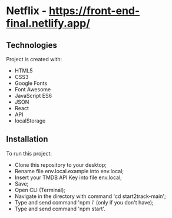 # Netflix - https://front-end-final.netlify.app/

## Technologies
Project is created with:
* HTML5
* CSS3
* Google Fonts
* Font Awesome
* JavaScript ES6
* JSON
* React
* API
* localStorage

## Installation
To run this project:
* Clone this repository to your desktop;
* Rename file env.local.example into env.local;
* Insert your TMDB API Key into file env.local;
* Save;
* Open CLI (Terminal);
* Navigate in the directory with command 'cd start2track-main';
* Type and send command 'npm i' (only if you don't have);
* Type and send command 'npm start'.
